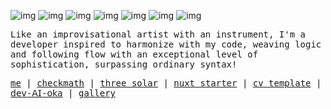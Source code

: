 

![img](https://api.iconify.design/vscode-icons:file-type-js-official.svg?width=40px)
![img](https://api.iconify.design/vscode-icons:file-type-typescript-official.svg?width=40px)
![img](https://api.iconify.design/vscode-icons:file-type-reactjs.svg?width=40px)
![img](https://api.iconify.design/vscode-icons:file-type-vue.svg?width=40px)
![img](https://api.iconify.design/logos:nextjs-icon.svg?width=40px)
![img](https://api.iconify.design/vscode-icons:file-type-nuxt.svg?width=40px)
![img](https://api.iconify.design/vscode-icons:file-type-astro.svg?width=38px)

<samp>
   <p>Like an improvisational artist with an instrument, I'm a developer inspired to harmonize  with my code, weaving logic and following flow with an exceptional level of sophistication, surpassing ordinary syntax!</p>
   <a href='https://devaloka.dev' target='_blank'>me</a> |
   <a href='https://checkmath.io.vn' target='_blank'>checkmath</a> |
   <a href='https://react-three-ts.vercel.app/' target='_blank'>three solar</a> |
   <a href='https://winuxt.vercel.app/' target='_blank'>nuxt starter</a> |
   <a href='https://github.com/heydayle/nuxt-3-cv-template' target='_blank'> cv template</a> |
   <a href='https://next-gen-ai-two.vercel.app/' target='_blank'>𝖽𝖾𝗏-𝖠𝖨-𝗈𝗄𝖺</a> |
   <a href='https://memories.thinh.io.vn' target='_blank'>gallery</a>
</samp>
 <!--<img align="" width="57.5%" src="https://github-readme-stats-fork-alpha.vercel.app/api?username=heydayle&hide_title=true&hide_border=true&show_icons=true&include_all_commits=true&line_height=21&border_radius=0&title_color=41b883&icon_color=41b883&text_color=959598&bg_color=9ca3af00" /><img align="" width="42.4%" src="https://github-readme-stats-fork-alpha.vercel.app/api/top-langs/?username=heydayle&hide_title=true&hide_border=true&layout=compact&border_radius=0&title_color=41b883&icon_color=41b883&text_color=959598&bg_color=9ca3af00" />
<img align="" width="99.9%" src="https://github-readme-activity-graph-qpqpgkqdk-edison1105.vercel.app/graph?username=heydayle&theme=nord&color=41b883&point=41b883&hide_border=true&line=959598&title_color=41b883&icon_color=41b883&text_color=959598&bg_color=9ca3af00" />
 [![Visits Badge](https://komarev.com/ghpvc/?username=heydayle&label=Profile%20views&color=41b883&style=for-the-badge)](https://thinh.io.vn) -->

<!--
<p align="center">
 <img src="https://api.daily.dev/devcards/v2/oiCdlYIstAeaIN9TCzOQ5.png?type=default&r=7dh" width="356" alt="Thinh Le's Dev Card"/>
</p>
-->

 <!--   
  ![NPM](https://img.shields.io/badge/NPM-%23CB3837.svg?style=for-the-badge&logo=npm&logoColor=white)
  ![PNPM](https://img.shields.io/badge/pnpm-%234a4a4a.svg?style=for-the-badge&logo=pnpm&logoColor=f69220)
  ![Yarn](https://img.shields.io/badge/yarn-%232C8EBB.svg?style=for-the-badge&logo=yarn&logoColor=white)
  
  ![Vite](https://img.shields.io/badge/vite-%23646CFF.svg?style=for-the-badge&logo=vite&logoColor=white)
  ![Esbuild](https://img.shields.io/badge/esbuild-%23FFCF00.svg?style=for-the-badge&logo=esbuild&logoColor=black)
  ![Webpack](https://img.shields.io/badge/webpack-%238DD6F9.svg?style=for-the-badge&logo=webpack&logoColor=black)
  ![Babel](https://img.shields.io/badge/Babel-F9DC3e?style=for-the-badge&logo=babel&logoColor=black)
  ![ESLint](https://img.shields.io/badge/ESLint-4B3263?style=for-the-badge&logo=eslint&logoColor=white)
  ![Docker](https://img.shields.io/badge/docker-%230db7ed.svg?style=for-the-badge&logo=docker&logoColor=white)
  
  ![React](https://img.shields.io/badge/react-%2320232a.svg?style=for-the-badge&logo=react&logoColor=%2361DAFB)
  ![Next JS](https://img.shields.io/badge/Next-black?style=for-the-badge&logo=next.js&logoColor=white)
  ![Vue.js](https://img.shields.io/badge/vuejs-%2335495e.svg?style=for-the-badge&logo=vuedotjs&logoColor=%234FC08D)
  ![Nuxtjs](https://img.shields.io/badge/Nuxt-002E3B?style=for-the-badge&logo=nuxtdotjs&logoColor=#00DC82)
  ![Astro](https://img.shields.io/badge/astro-%232C2052.svg?style=for-the-badge&logo=astro&logoColor=white)
  
  ![TypeScript](https://img.shields.io/badge/typescript-%23007ACC.svg?style=for-the-badge&logo=typescript&logoColor=white)
  ![JavaScript](https://img.shields.io/badge/javascript-%23323330.svg?style=for-the-badge&logo=javascript&logoColor=%23F7DF1E)
  ![HTML5](https://img.shields.io/badge/html5-%23E34F26.svg?style=for-the-badge&logo=html5&logoColor=white)
  ![CSS3](https://img.shields.io/badge/css3-%231572B6.svg?style=for-the-badge&logo=css3&logoColor=white)
  
  ![TailwindCSS](https://img.shields.io/badge/tailwindcss-%2338B2AC.svg?style=for-the-badge&logo=tailwind-css&logoColor=white)
  ![Stylus](https://img.shields.io/badge/stylus-%23ff6347.svg?style=for-the-badge&logo=stylus&logoColor=white)
  ![SASS](https://img.shields.io/badge/SASS-hotpink.svg?style=for-the-badge&logo=SASS&logoColor=white)
  ![UnoCSS](https://img.shields.io/badge/unocss-333333.svg?style=for-the-badge&logo=unocss&logoColor=white)
  
  
  ![DaisyUI](https://img.shields.io/badge/daisyui-5A0EF8?style=for-the-badge&logo=daisyui&logoColor=white)
  ![Vuetify](https://img.shields.io/badge/Vuetify-1867C0?style=for-the-badge&logo=vuetify&logoColor=AEDDFF)
  ![Radix UI](https://img.shields.io/badge/radix%20ui-161618.svg?style=for-the-badge&logo=radix-ui&logoColor=white)
  ![MUI](https://img.shields.io/badge/MUI-%230081CB.svg?style=for-the-badge&logo=mui&logoColor=white)
  ![Bootstrap](https://img.shields.io/badge/bootstrap-%238511FA.svg?style=for-the-badge&logo=bootstrap&logoColor=white)
</p>

<p style="margin: auto">
  
![Top Langs](https://github-readme-stats.vercel.app/api/top-langs/?username=heydayle&layout=compact)

</p> -->

<!--[![Harlok's WakaTime stats](https://github-readme-stats.vercel.app/api/wakatime?username=heyday&layout=compact)](https://github.com/anuraghazra/github-readme-stats)-->


